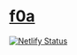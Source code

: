 # [f0a](https://f0a.org)
[![Netlify Status](https://api.netlify.com/api/v1/badges/841a1e88-8de5-4ac8-a90a-db90206ecfa4/deploy-status)](https://app.netlify.com/sites/f0a/deploys)
